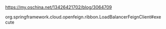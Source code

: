 https://my.oschina.net/13426421702/blog/3064709

org.springframework.cloud.openfeign.ribbon.LoadBalancerFeignClient#execute